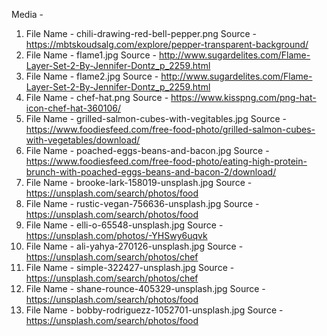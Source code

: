 


Media - 
1) File Name - chili-drawing-red-bell-pepper.png  Source - https://mbtskoudsalg.com/explore/pepper-transparent-background/
2) File Name - flame1.jpg  Source - http://www.sugardelites.com/Flame-Layer-Set-2-By-Jennifer-Dontz_p_2259.html
3) File Name - flame2.jpg  Source - http://www.sugardelites.com/Flame-Layer-Set-2-By-Jennifer-Dontz_p_2259.html
4) File Name - chef-hat.png  Source - https://www.kisspng.com/png-hat-icon-chef-hat-360106/
5) File Name - grilled-salmon-cubes-with-vegitables.jpg  Source - https://www.foodiesfeed.com/free-food-photo/grilled-salmon-cubes-with-vegetables/download/
6) File Name - poached-eggs-beans-and-bacon.jpg  Source - https://www.foodiesfeed.com/free-food-photo/eating-high-protein-brunch-with-poached-eggs-beans-and-bacon-2/download/
7) File Name - brooke-lark-158019-unsplash.jpg Source - https://unsplash.com/search/photos/food
7) File Name - rustic-vegan-756636-unsplash.jpg Source - https://unsplash.com/search/photos/food
8) File Name - elli-o-65548-unsplash.jpg Source - https://unsplash.com/photos/-YHSwy6uqvk
8) File Name - ali-yahya-270126-unsplash.jpg Source - https://unsplash.com/search/photos/chef
8) File Name - simple-322427-unsplash.jpg Source - https://unsplash.com/search/photos/chef
8) File Name - shane-rounce-405329-unsplash.jpg Source - https://unsplash.com/search/photos/food
8) File Name - bobby-rodriguezz-1052701-unsplash.jpg Source - https://unsplash.com/search/photos/food
